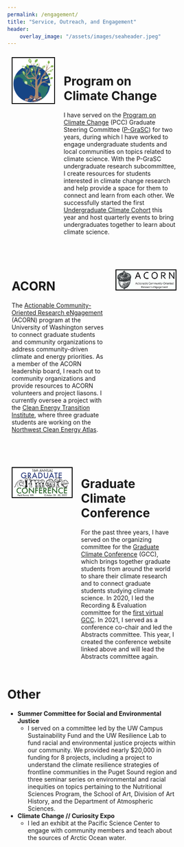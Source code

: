 ```yaml
---
permalink: /engagement/
title: "Service, Outreach, and Engagement"
header:
    overlay_image: "/assets/images/seaheader.jpeg"
---
```

<style>
* {
  box-sizing: border-box;
}

/* Create two unequal columns that floats next to each other */
.column {
  float: left;
  padding: 10px;
}

.column img {
  border: 2px solid black;
  display: block;
  margin-left: auto;
  margin-right: auto;
  margin-top: auto;
  vertical-align: middle;
}

/* Clear floats after the columns */
.row:after {
  content: "";
  display: table;
  clear: both;
}

.top-buffer { margin-top: 2em; }

.helper {
    display: inline-block;
    height: 100%;
    vertical-align: middle;
}
</style>
<body>
<div class="container">
<div class="row">
  <div class="column" style="background-color: site.page-col; width: 30%">
    <img src="/assets/images/pcc_logo.png" alt="Program on Climate Change">
  </div>
  <div class="column" style="background-color: site.page-col; width: 70%">
    <h1>Program on Climate Change</h1>
    <p>I have served on the <a href="https://pcc.uw.edu" target="_blank">Program on Climate Change</a> (PCC) Graduate Steering Committee (<a href="https://pcc.uw.edu/people/graduate-student-steering-committee/" target="_blank">P-GraSC</a>) for two years, during which I have worked to engage undergraduate students and local communities on topics related to climate science. With the P-GraSC undergraduate research subcommittee, I create resources for students interested in climate change research and help provide a space for them to connect and learn from each other. We successfully started the first <a href="https://pcc.uw.edu/research/undergraduate-climate-cohort/" target="_blank">Undergraduate Climate Cohort</a> this year and host quarterly events to bring undergraduates together to learn about climate science.</p>
  </div>
</div>
<div class="row top-buffer">
  <div class="column" style="background-color: site.page-col; width: 60%;">
    <h1>ACORN</h1>
    <p>The <a href="https://pcc.uw.edu/research/acorn-program/" target="_blank">Actionable Community-Oriented Research eNgagement</a> (ACORN) program at the University of Washington serves to connect graduate students and community organizations to address community-driven climate and energy priorities. As a member of the ACORN leadership board, I reach out to community organizations and provide resources to ACORN volunteers and project liasons. I currently oversee a project with the <a href="https://www.cleanenergytransition.org" target="_blank">Clean Energy Transition Institute</a>, where three graduate students are working on the <a href="https://www.nwceatlas.org" target="_blank">Northwest Clean Energy Atlas</a>.</p>
  </div>
  <div class="column" style="background-color: site.page-col; width: 40%;">
    <span class="helper"></span><img src="/assets/images/acorn.gif" alt="ACORN">
  </div>
</div>
<div class="row top-buffer">
  <div class="column" style="background-color: site.page-col; width: 40%;">
    <span class="helper"></span><img src="/assets/images/gcc_logo.png" alt="Graduate Climate Conference">
  </div>
  <div class="column" style="background-color: site.page-col; width: 60%">
    <h1>Graduate Climate Conference</h1>
    <p>For the past three years, I have served on the organizing committee for the <a href="https://graduateclimateconference.github.io" target="_blank">Graduate Climate Conference</a> (GCC), which brings together graduate students from around the world to share their climate research and to connect graduate students studying climate science. In 2020, I led the Recording & Evaluation committee for the <a href="https://pcc.uw.edu/blog/2020/11/06/gcc-2020/" target="_blank">first virtual GCC</a>. In 2021, I served as a conference co-chair and led the Abstracts committee. This year, I created the conference website linked above and will lead the Abstracts committee again.</p>
  </div>
</div>
</div>
</body>

# Other

- __Summer Committee for Social and Environmental Justice__
    - I served on a committee led by the UW Campus Sustainability Fund and the UW Resilience Lab to fund racial and environmental justice projects within our community. We provided nearly $20,000 in funding for 8 projects, including a project to understand the climate resilience strategies of frontline communities in the Puget Sound region and three seminar series on environmental and racial inequities on topics pertaining to the Nutritional Sciences Program, the School of Art, Division of Art History, and the Department of Atmospheric Sciences.
- __Climate Change // Curiosity Expo__
    - I led an exhibit at the Pacific Science Center to engage with community members and teach about the sources of Arctic Ocean water.